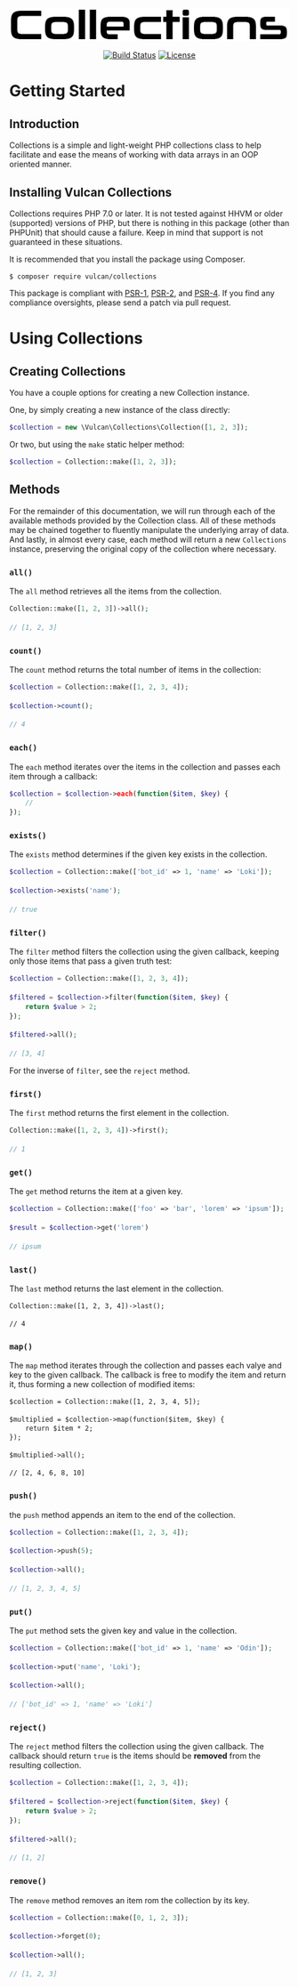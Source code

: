 <p align="center">
    <img src="collections.png" alt="Collections">
</p>

<p align="center">
    <a href="https://travis-ci.org/vulcan-project/framework"><img src="https://img.shields.io/travis/vulcan-project/collections.svg?style=flat-square" alt="Build Status"></a>
    <a href="https://choosealicense.com/licenses/mit"><img src="https://img.shields.io/badge/license-MIT-blue.svg?style=flat-square" alt="License"></a>
</p>

# Getting Started

## Introduction
Collections is a simple and light-weight PHP collections class to help facilitate and ease the means of working with data arrays in an OOP oriented manner.

## Installing Vulcan Collections
Collections requires PHP 7.0 or later. It is not tested against HHVM or older (supported) versions of PHP, but there is nothing in this package (other than PHPUnit) that should cause a failure. Keep in mind that support is not guaranteed in these situations.

It is recommended that you install the package using Composer.

```
$ composer require vulcan/collections
```

This package is compliant with [PSR-1](https://github.com/php-fig/fig-standards/blob/master/accepted/PSR-1-basic-coding-standard.md), [PSR-2](https://github.com/php-fig/fig-standards/blob/master/accepted/PSR-2-coding-style-guide.md), and [PSR-4](https://github.com/php-fig/fig-standards/blob/master/accepted/PSR-4-autoloader.md). If you find any compliance oversights, please send a patch via pull request.

# Using Collections

## Creating Collections
You have a couple options for creating a new Collection instance.

One, by simply creating a new instance of the class directly:

```php
$collection = new \Vulcan\Collections\Collection([1, 2, 3]);
```

Or two, but using the `make` static helper method:

```php
$collection = Collection::make([1, 2, 3]);
```

## Methods
For the remainder of this documentation, we will run through each of the available methods provided by the Collection class. All of these methods may be chained together to fluently manipulate the underlying array of data. And lastly, in almost every case, each method will return a new `Collections` instance, preserving the original copy of the collection where necessary.

### `all()`
The `all` method retrieves all the items from the collection.

```php
Collection::make([1, 2, 3])->all();

// [1, 2, 3]
```

### `count()`
The `count` method returns the total number of items in the collection:

```php
$collection = Collection::make([1, 2, 3, 4]);

$collection->count();

// 4
```

### `each()`
The `each` method iterates over the items in the collection and passes each item through a callback:

```php
$collection = $collection->each(function($item, $key) {
    //
});
```

### `exists()`
The `exists` method determines if the given key exists in the collection.

```php
$collection = Collection::make(['bot_id' => 1, 'name' => 'Loki']);

$collection->exists('name');

// true
```

### `filter()`
The `filter` method filters the collection using the given callback, keeping only those items that pass a given truth test:

```php
$collection = Collection::make([1, 2, 3, 4]);

$filtered = $collection->filter(function($item, $key) {
    return $value > 2;
});

$filtered->all();

// [3, 4]
```

For the inverse of `filter`, see the `reject` method.

### `first()`
The `first` method returns the first element in the collection.

```php
Collection::make([1, 2, 3, 4])->first();

// 1
```

### `get()`
The `get` method returns the item at a given key.

```php
$collection = Collection::make(['foo' => 'bar', 'lorem' => 'ipsum']);

$result = $collection->get('lorem')

// ipsum
```

### `last()`
The `last` method returns the last element in the collection.

```
Collection::make([1, 2, 3, 4])->last();

// 4
```

### `map()`
The `map` method iterates through the collection and passes each valye and key to the given callback. The callback is free to modify the item and return it, thus forming a new collection of modified items:

```
$collection = Collection::make([1, 2, 3, 4, 5]);

$multiplied = $collection->map(function($item, $key) {
    return $item * 2;
});

$multiplied->all();

// [2, 4, 6, 8, 10]
```

### `push()`
the `push` method appends an item to the end of the collection.

```php
$collection = Collection::make([1, 2, 3, 4]);

$collection->push(5);

$collection->all();

// [1, 2, 3, 4, 5]
```

### `put()`
The `put` method sets the given key and value in the collection.

```php
$collection = Collection::make(['bot_id' => 1, 'name' => 'Odin']);

$collection->put('name', 'Loki');

$collection->all();

// ['bot_id' => 1, 'name' => 'Loki']
```

### `reject()`
The `reject` method filters the collection using the given callback. The callback should return `true` is the items should be **removed** from the resulting collection.

```php
$collection = Collection::make([1, 2, 3, 4]);

$filtered = $collection->reject(function($item, $key) {
    return $value > 2;
});

$filtered->all();

// [1, 2]
```

### `remove()`
The `remove` method removes an item rom the collection by its key.

```php
$collection = Collection::make([0, 1, 2, 3]);

$collection->forget(0);

$collection->all();

// [1, 2, 3]
```

